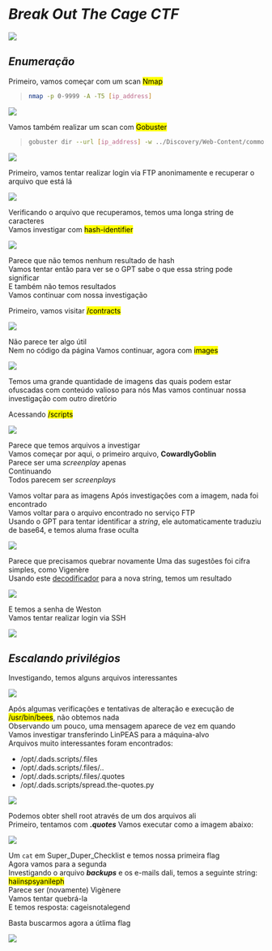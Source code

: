 # _**Break Out The Cage CTF**_
![](break.jpg)

## _**Enumeração**_
Primeiro, vamos começar com um scan <mark>Nmap</mark>
> ```bash
> nmap -p 0-9999 -A -T5 [ip_address]
> ```
![](nmap_scan.jpg)

Vamos também realizar um scan com <mark>Gobuster</mark>
> ```bash
> gobuster dir --url [ip_address] -w ../Discovery/Web-Content/common.txt
> ```
![](scan_gobuster.jpg)

Primeiro, vamos tentar realizar login via FTP anonimamente e recuperar o arquivo que está lá  

![](retrieve.jpg)

Verificando o arquivo que recuperamos, temos uma longa string de caracteres  
Vamos investigar com <mark>hash-identifier</mark>  

![](dad_task.jpg)

Parece que não temos nenhum resultado de hash  
Vamos tentar então para ver se o GPT sabe o que essa string pode significar  
E também não temos resultados  
Vamos continuar com nossa investigação  

Primeiro, vamos visitar <mark>/contracts</mark>  

![](contracts.jpg)

Não parece ter algo útil  
Nem no código da página
Vamos continuar, agora com <mark>images</mark>  

![](images.jpg)

Temos uma grande quantidade de imagens das quais podem estar ofuscadas com conteúdo valioso para nós
Mas vamos continuar nossa investigação com outro diretório  

Acessando <mark>/scripts</mark>  

![](scripts.jpg)

Parece que temos arquivos a investigar  
Vamos começar por aqui, o primeiro arquivo, **CowardlyGoblin**  
Parece ser uma _screenplay_ apenas  
Continuando  
Todos parecem ser _screenplays_

Vamos voltar para as imagens
Após investigações com a imagem, nada foi encontrado  
Vamos voltar para o arquivo encontrado no serviço FTP  
Usando o GPT para tentar identificar a _string_, ele automaticamente traduziu de base64, e temos aluma frase oculta  

![](cipher.jpg)

Parece que precisamos quebrar novamente
Uma das sugestões foi cifra simples, como Vigenère  
Usando este [decodificador](https://www.guballa.de/vigenere-solver) para a nova string, temos um resultado  

![](vigen.jpg)

E temos a senha de Weston  
Vamos tentar realizar login via SSH  

![](ssh_login.jpg)

## _**Escalando privilégios**_
Investigando, temos alguns arquivos interessantes

![](priv_esc.jpg)

Após algumas verificações e tentativas de alteração e execução de <mark>/usr/bin/bees</mark>, não obtemos nada  
Observando um pouco, uma mensagem aparece de vez em quando  
Vamos investigar transferindo LinPEAS para a máquina-alvo  
Arquivos muito interessantes foram encontrados:
* /opt/.dads.scripts/.files
* /opt/.dads.scripts/.files/..
* /opt/.dads.scripts/.files/.quotes
* /opt/.dads.scripts/spread.the-quotes.py

![](spread.jpg)

Podemos obter shell root através de um dos arquivos ali  
Primeiro, tentamos com _**.quotes**_
Vamos executar como a imagem abaixo:  

![](root.jpg)

Um ```cat``` em Super_Duper_Checklist e temos nossa primeira flag  
Agora vamos para a segunda  
Investigando o arquivo _**backups**_ e os e-mails dali, temos a seguinte string: <mark>haiinspsyanileph</mark>  
Parece ser (novamente) Vigènere  
Vamos tentar quebrá-la  
E temos resposta: cageisnotalegend  

Basta buscarmos agora a útlima flag

![](end.jpg)
